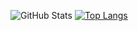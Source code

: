 ![GitHub Stats](https://github-readme-stats.vercel.app/api?username=MrBennySolomon&&show_icons=true&theme=radical)
[![Top Langs](https://github-readme-stats.vercel.app/api/top-langs/?username=MrBennySolomon&layout=compact&theme=radical)](https://github.com/anuraghazra/github-readme-stats)
